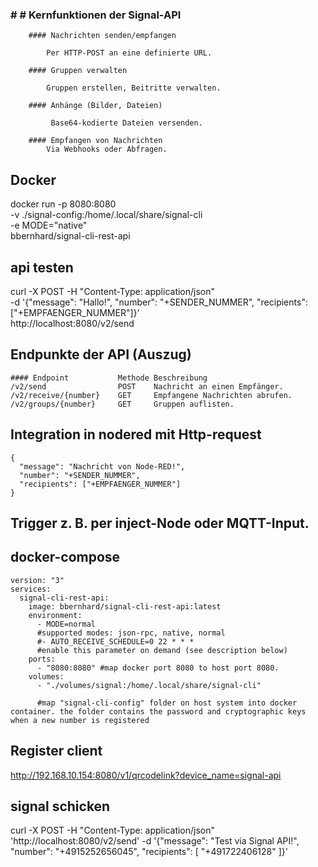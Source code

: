  ### #  # Kernfunktionen der Signal-API

        #### Nachrichten senden/empfangen

            Per HTTP-POST an eine definierte URL.

        #### Gruppen verwalten

            Gruppen erstellen, Beitritte verwalten.

        #### Anhänge (Bilder, Dateien)

             Base64-kodierte Dateien versenden.

        #### Empfangen von Nachrichten
            Via Webhooks oder Abfragen.



##  Docker
docker run -p 8080:8080 \
  -v ./signal-config:/home/.local/share/signal-cli \
  -e MODE="native" \
  bbernhard/signal-cli-rest-api

## api testen
curl -X POST -H "Content-Type: application/json" \
  -d '{"message": "Hallo!", "number": "+SENDER_NUMMER", "recipients": ["+EMPFAENGER_NUMMER"]}' \
  http://localhost:8080/v2/send

## Endpunkte der API (Auszug)
```
#### Endpoint	        Methode	Beschreibung
/v2/send	            POST	Nachricht an einen Empfänger.
/v2/receive/{number}	GET	    Empfangene Nachrichten abrufen.
/v2/groups/{number}	    GET	    Gruppen auflisten.
```

## Integration in nodered mit Http-request
```
{
  "message": "Nachricht von Node-RED!",
  "number": "+SENDER_NUMMER",
  "recipients": ["+EMPFAENGER_NUMMER"]
}
```
## Trigger z. B. per inject-Node oder MQTT-Input.


## docker-compose
```
version: "3"
services:
  signal-cli-rest-api:
    image: bbernhard/signal-cli-rest-api:latest
    environment:
      - MODE=normal 
      #supported modes: json-rpc, native, normal
      #- AUTO_RECEIVE_SCHEDULE=0 22 * * * 
      #enable this parameter on demand (see description below)
    ports:
      - "8080:8080" #map docker port 8080 to host port 8080.
    volumes:
      - "./volumes/signal:/home/.local/share/signal-cli" 
      
      #map "signal-cli-config" folder on host system into docker container. the folder contains the password and cryptographic keys when a new number is registered
```

## Register client
http://192.168.10.154:8080/v1/qrcodelink?device_name=signal-api


## signal schicken
curl -X POST -H "Content-Type: application/json" 'http://localhost:8080/v2/send' -d '{"message": "Test via Signal API!", "number": "+4915252656045", "recipients": [ "+491722406128" ]}'
